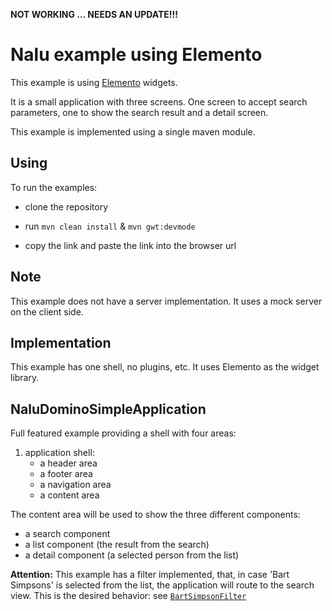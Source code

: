 **NOT WORKING ... NEEDS AN UPDATE!!!**



# Nalu example using Elemento
This example is using [Elemento](https://github.com/hal/elemento) widgets.

It is a small application with three screens. One screen to accept search parameters, one to show the search result and a detail screen.

This example is implemented using a single maven module.

## Using
To run the examples:

* clone the repository

* run `mvn clean install` & `mvn gwt:devmode`

* copy the link and paste the link into the browser url

## Note
This example does not have a server implementation. It uses a mock server on the client side.

## Implementation
This example has one shell, no plugins, etc. It uses Elemento as the widget library.

## NaluDominoSimpleApplication
Full featured example providing a shell with four areas:

1. application shell:
      * a header area
      * a footer area
      * a navigation area
      * a content area

The content area will be used to show the three different components:

* a search component
* a list component (the result from the search)
* a detail component (a selected person from the list)

**Attention:**
This example has a filter implemented, that, in case 'Bart Simpsons' is selected from the list, the application will route to the search view. This is the desired behavior: see [```BartSimpsonFilter```](https://github.com/NaluKit/nalu-examples/blob/master/NaluGwtSimpleApplication/src/main/java/com/github/nalukit/example/nalu/simpleapplication/client/filters/BartSimpsonFilter.java)
